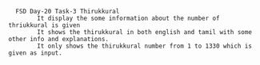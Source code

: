       FSD Day-20 Task-3 Thirukkural
            It display the some information about the number of thriukkural is given
            It shows the thirukkural in both english and tamil with some other info and explanations.
            It only shows the thirukkural number from 1 to 1330 which is given as input.
